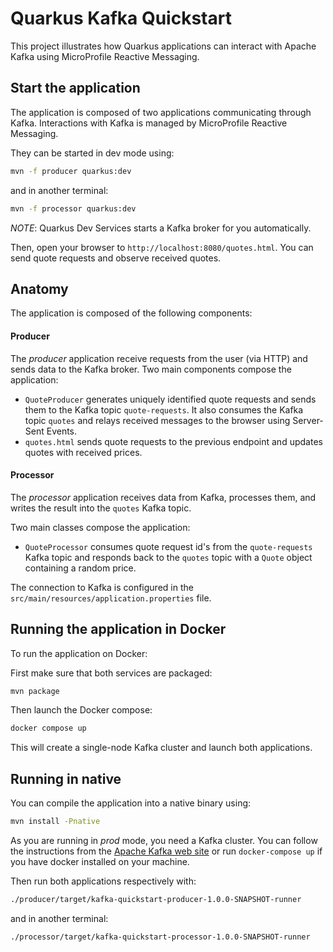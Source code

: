 Quarkus Kafka Quickstart
========================

This project illustrates how Quarkus applications can interact with Apache Kafka using MicroProfile Reactive Messaging.

## Start the application

The application is composed of two applications communicating through Kafka.
Interactions with Kafka is managed by MicroProfile Reactive Messaging.

They can be started in dev mode using:

```bash
mvn -f producer quarkus:dev
```

and in another terminal:

```bash
mvn -f processor quarkus:dev
```

_NOTE_: Quarkus Dev Services starts a Kafka broker for you automatically. 

Then, open your browser to `http://localhost:8080/quotes.html`.
You can send quote requests and observe received quotes.

## Anatomy

The application is composed of the following components:

#### Producer

The _producer_ application receive requests from the user (via HTTP) and sends data to the Kafka broker.
Two main components compose the application:

* `QuoteProducer` generates uniquely identified quote requests and sends them to the Kafka topic `quote-requests`.
It also consumes the Kafka topic `quotes` and relays received messages to the browser using Server-Sent Events.
* `quotes.html` sends quote requests to the previous endpoint and updates quotes with received prices.

#### Processor

The _processor_ application receives data from Kafka, processes them, and writes the result into the `quotes` Kafka topic.

Two main classes compose the application:

* `QuoteProcessor` consumes quote request id's from the `quote-requests` Kafka topic and responds back to the `quotes` topic with a `Quote` object containing a random price.

The connection to Kafka is configured in the `src/main/resources/application.properties` file.

## Running the application in Docker

To run the application on Docker:

First make sure that both services are packaged:
```bash
mvn package
```

Then launch the Docker compose:
```bash
docker compose up
```

This will create a single-node Kafka cluster and launch both applications.

## Running in native

You can compile the application into a native binary using:

```bash
mvn install -Pnative
```

As you are running in _prod_ mode, you need a Kafka cluster. You can follow the instructions from the [Apache Kafka web site](https://kafka.apache.org/quickstart) or run `docker-compose up` if you have docker installed on your machine.

Then run both applications respectively with:

```bash
./producer/target/kafka-quickstart-producer-1.0.0-SNAPSHOT-runner
```

and in another terminal:

```bash
./processor/target/kafka-quickstart-processor-1.0.0-SNAPSHOT-runner
```
